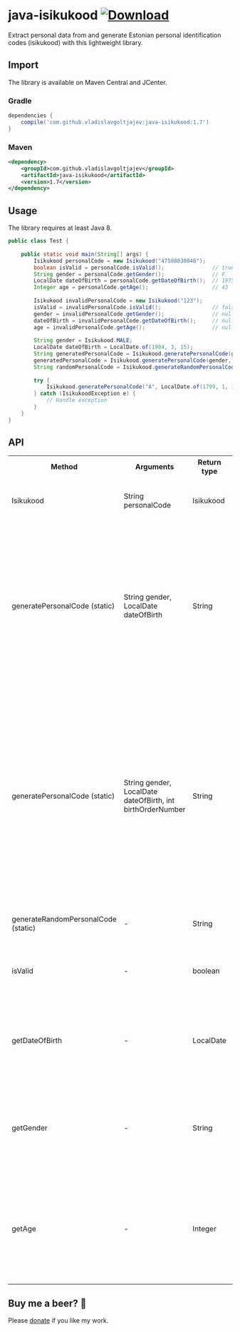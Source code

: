 # java-isikukood [![Download](https://api.bintray.com/packages/vladislavg/java-isikukood/java-isikukood/images/download.svg)](https://bintray.com/vladislavg/java-isikukood/java-isikukood/_latestVersion)

Extract personal data from and generate Estonian personal identification codes (isikukood) with this lightweight library.

## Import
The library is available on Maven Central and JCenter.
### Gradle
```groovy
dependencies {
    compile('com.github.vladislavgoltjajev:java-isikukood:1.7')
}
```
### Maven
```xml
<dependency>
    <groupId>com.github.vladislavgoltjajev</groupId>
    <artifactId>java-isikukood</artifactId>
    <version>1.7</version>
</dependency>
```

## Usage
The library requires at least Java 8.
```java
public class Test {
    
    public static void main(String[] args) {
        Isikukood personalCode = new Isikukood("47508030046");
        boolean isValid = personalCode.isValid();               // true
        String gender = personalCode.getGender();               // F
        LocalDate dateOfBirth = personalCode.getDateOfBirth();  // 1975-08-03
        Integer age = personalCode.getAge();                    // 43
        
        Isikukood invalidPersonalCode = new Isikukood("123");
        isValid = invalidPersonalCode.isValid();                // false
        gender = invalidPersonalCode.getGender();               // null
        dateOfBirth = invalidPersonalCode.getDateOfBirth();     // null
        age = invalidPersonalCode.getAge();                     // null
        
        String gender = Isikukood.MALE;
        LocalDate dateOfBirth = LocalDate.of(1984, 3, 15);
        String generatedPersonalCode = Isikukood.generatePersonalCode(gender, dateOfBirth); // 38403153949
        generatedPersonalCode = Isikukood.generatePersonalCode(gender, dateOfBirth, 7);     // 38403150076
        String randomPersonalCode = Isikukood.generateRandomPersonalCode();                 // 35207049817
        
        try {
            Isikukood.generatePersonalCode("A", LocalDate.of(1799, 1, 1)); // Throws exception
        } catch (IsikukoodException e) {
            // Handle exception
        }
    }
}
```

## API
<table class="table1">
  <tr>
    <th>Method</th>
    <th>Arguments</th>
    <th>Return type</th>
    <th>Description</th>
  </tr>
  <tr>
    <td>Isikukood</td>
    <td>String personalCode</td>
    <td>Isikukood</td>
    <td>Creates an instance of the Isikukood object.</td>
  </tr>
  <tr>
    <td>generatePersonalCode (static)</td>
    <td>String gender, LocalDate dateOfBirth</td>
    <td>String</td>
    <td>Generates a personal code for the specified gender and date of birth. Throws an exception if the gender is not "M" or "F" or the birth year is before 1800 or after 2099.</td>
  </tr>
  <tr>
    <td>generatePersonalCode (static)</td>
    <td>String gender, LocalDate dateOfBirth, int birthOrderNumber</td>
    <td>String</td>
    <td>Generates a personal code for the specified gender,date of birth and birth order number. Throws an exception if the gender is not "M" or "F", the birth year is before 1800 or after 2099 or the birth order number is less than 0 or more than 999.</td>
  </tr>
  <tr>
    <td>generateRandomPersonalCode (static)</td>
    <td>-</td>
    <td>String</td>
    <td>Generates a random personal code.</td>
  </tr>
  <tr>
    <td>isValid</td>
    <td>-</td>
    <td>boolean</td>
    <td>Returns whether or not the personal code is valid.</td>
  </tr>
  <tr>
    <td>getDateOfBirth</td>
    <td>-</td>
    <td>LocalDate</td>
    <td>Returns the person's date of birth. Returns null if the personal code is invalid.</td>
  </tr>
  <tr>
    <td>getGender</td>
    <td>-</td>
    <td>String</td>
    <td>Returns the person's gender ("M" or "F"). Returns null if the personal code is invalid.</td>
  </tr>
  <tr>
    <td>getAge</td>
    <td>-</td>
    <td>Integer</td>
    <td>Returns the person's age in years. Returns null if the personal code is invalid or the date of birth is in the future.</td>
  </tr>
</table>

## Buy me a beer? :beer:

Please [donate](https://www.paypal.me/VladislavGoltjajev) if you like my work.